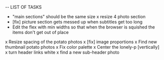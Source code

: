 -- LIST OF TASKS
- "main sections" should be the same size
    x resize 4 photo section
- [fix] picture section gets messed up when subtitles get too long
- Edit the flex with min widths so that when the browser is squished the items don't get out of place

x Resize spacing of the potato photos
x [fix] image proportions
x Find new thumbnail potato photos
x Fix color palette
x Center the lonely-p [vertically]
x turn header links white
x find a new sub-header photo